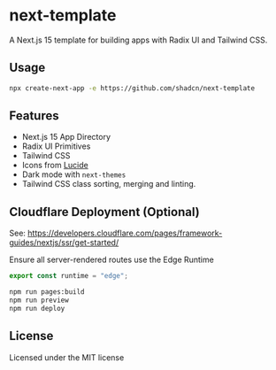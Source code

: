 # next-template

A Next.js 15 template for building apps with Radix UI and Tailwind CSS.

## Usage

```bash
npx create-next-app -e https://github.com/shadcn/next-template
```

## Features

- Next.js 15 App Directory
- Radix UI Primitives
- Tailwind CSS
- Icons from [Lucide](https://lucide.dev)
- Dark mode with `next-themes`
- Tailwind CSS class sorting, merging and linting.

## Cloudflare Deployment (Optional)
See: https://developers.cloudflare.com/pages/framework-guides/nextjs/ssr/get-started/


Ensure all server-rendered routes use the Edge Runtime
```js
export const runtime = "edge";
```

```bash
npm run pages:build
npm run preview
npm run deploy
```

## License

Licensed under the MIT license
